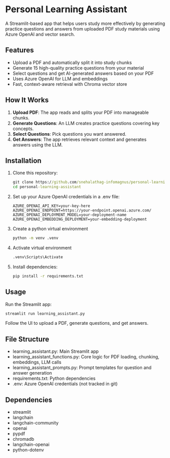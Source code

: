 # Personal Learning Assistant

A Streamlit-based app that helps users study more effectively by generating practice questions and answers from uploaded PDF study materials using Azure OpenAI and vector search.

## Features
- Upload a PDF and automatically split it into study chunks
- Generate 15 high-quality practice questions from your material
- Select questions and get AI-generated answers based on your PDF
- Uses Azure OpenAI for LLM and embeddings
- Fast, context-aware retrieval with Chroma vector store

## How It Works
1. **Upload PDF**: The app reads and splits your PDF into manageable chunks.
2. **Generate Questions**: An LLM creates practice questions covering key concepts.
3. **Select Questions**: Pick questions you want answered.
4. **Get Answers**: The app retrieves relevant context and generates answers using the LLM.

## Installation
1. Clone this repository:
   ```cmd
   git clone https://github.com/snehalathag-infomagnus/personal-learning-assistant.git
   cd personal-learning-assistant
   ```
2. Set up your Azure OpenAI credentials in a .env file:
   ```
   AZURE_OPENAI_API_KEY=your-key-here
   AZURE_OPENAI_ENDPOINT=https://your-endpoint.openai.azure.com/
   AZURE_OPENAI_DEPLOYMENT_MODEL=your-deployment-name
   AZURE_OPENAI_EMBEDDING_DEPLOYMENT=your-embedding-deployment
   ```
4. Create a python virtual environment
   ```cmd
   python -m venv .venv
   ```
5. Activate virtual environment
   ```cmd
   .venv\Scripts\Activate
   ```
6. Install dependencies:
   ```cmd
   pip install -r requirements.txt
   ```
## Usage
Run the Streamlit app:
```cmd
streamlit run learning_assistant.py
```
Follow the UI to upload a PDF, generate questions, and get answers.

## File Structure
- learning_assistant.py: Main Streamlit app
- learning_assistant_functions.py: Core logic for PDF loading, chunking, embeddings, LLM calls
- learning_assistant_prompts.py: Prompt templates for question and answer generation
- requirements.txt: Python dependencies
- .env: Azure OpenAI credentials (not tracked in git)

## Dependencies
- streamlit
- langchain
- langchain-community
- openai
- pypdf
- chromadb
- langchain-openai
- python-dotenv